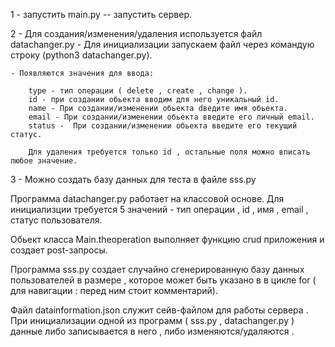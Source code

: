 1 - запустить main.py -- запустить сервер.

2 - Для создания/изменения/удаления используется файл datachanger.py
    - Для инициализации запускаем файл через командую строку (python3 datachanger.py).
    
    - Появляются значения для ввода:
    
        type - тип операции ( delete , create , change ).
        id - при создании обьекта вводим для него уникальный id.
        name - При создании/изменении обьекта dведите имя обьекта.
        email - При создании/изменении обьекта введите его личный email.
        status -  При создании/изменении обьекта введите его текущий статус.
        
        Для удаления требуется только id , остальные поля можно вписать любое значение.
        
3 - Можно создать базу данных для теста в файле sss.py

Программа datachanger.py работает на классовой основе. Для инициализции требуется 5 значений - тип операции , id , имя , email , статус пользователя.

Обьект класса Main.theoperation выполняет функцию crud приложения и создает post-запросы.

Программа sss.py создает случайно сгенерированную базу данных пользователей в размере , которое может быть указано в в цикле for ( для навигации : перед ним стоит комментарий).

Файл datainformation.json служит сейв-файлом для работы сервера . При инициализации одной из программ ( sss.py , datachanger.py ) данные либо записывается в него , либо изменяются/удаляются .

        
        
        
        
        
        
    
    




